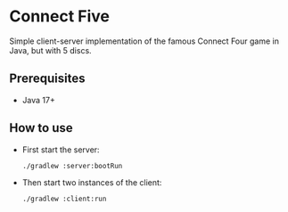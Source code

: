 # Connect Five

Simple client-server implementation of the famous Connect Four game in Java,
but with 5 discs.

## Prerequisites 
- Java 17+

## How to use
- First start the server:
    ```shell
    ./gradlew :server:bootRun
    ```
- Then start two instances of the client:
    ```shell
    ./gradlew :client:run
    ```

